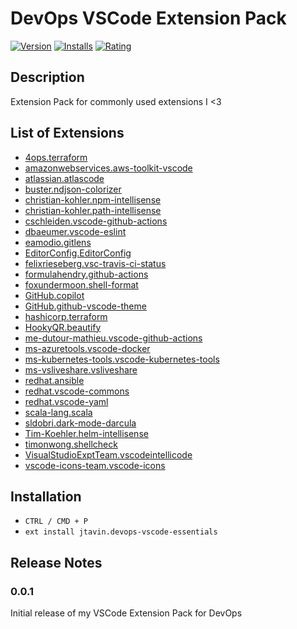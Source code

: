 # DevOps VSCode Extension Pack

[![Version][version-badge]][version] [![Installs][installs-badge]][installs] [![Rating][ratings-badge]][ratings]

[version-badge]: https://vsmarketplacebadge.apphb.com/version-short/jtavin.jtavin.devops-vscode-essentials.svg
[version]: https://marketplace.visualstudio.com/items?itemName=jtavin.devops-vscode-essentials
[installs-badge]: https://vsmarketplacebadge.apphb.com/installs/jtavin.devops-vscode-essentials.svg
[installs]: https://marketplace.visualstudio.com/items?itemName=jtavin.devops-vscode-essentials
[ratings-badge]: https://vsmarketplacebadge.apphb.com/rating-star/jtavin.devops-vscode-essentials.svg
[ratings]: https://marketplace.visualstudio.com/items?itemName=jtavin.devops-vscode-essentials
  
## Description
Extension Pack for commonly used extensions I <3

## List of Extensions

- [4ops.terraform](https://marketplace.visualstudio.com/items?itemName=4ops.terraform)
- [amazonwebservices.aws-toolkit-vscode](https://marketplace.visualstudio.com/items?itemName=amazonwebservices.aws-toolkit-vscode) 
- [atlassian.atlascode](https://marketplace.visualstudio.com/items?itemName=atlassian.atlascode)
- [buster.ndjson-colorizer](https://marketplace.visualstudio.com/items?itemName=buster.ndjson-colorizer) 
- [christian-kohler.npm-intellisense](https://marketplace.visualstudio.com/items?itemName=christian-kohler.npm-intellisense) 
- [christian-kohler.path-intellisense](https://marketplace.visualstudio.com/items?itemName=christian-kohler.path-intellisense)
- [cschleiden.vscode-github-actions](https://marketplace.visualstudio.com/items?itemName=cschleiden.vscode-github-actions)
- [dbaeumer.vscode-eslint](https://marketplace.visualstudio.com/items?itemName=dbaeumer.vscode-eslint)
- [eamodio.gitlens](https://marketplace.visualstudio.com/items?itemName=eamodio.gitlens) 
- [EditorConfig.EditorConfig](https://marketplace.visualstudio.com/items?itemName=EditorConfig.EditorConfig)
- [felixrieseberg.vsc-travis-ci-status](https://marketplace.visualstudio.com/items?itemName=felixrieseberg.vsc-travis-ci-status)
- [formulahendry.github-actions](https://marketplace.visualstudio.com/items?itemName=formulahendry.github-actions) 
- [foxundermoon.shell-format](https://marketplace.visualstudio.com/items?itemName=foxundermoon.shell-format) 
- [GitHub.copilot](https://marketplace.visualstudio.com/items?itemName=GitHub.copilot) 
- [GitHub.github-vscode-theme](https://marketplace.visualstudio.com/items?itemName=GitHub.github-vscode-theme) 
- [hashicorp.terraform](https://marketplace.visualstudio.com/items?itemName=hashicorp.terraform) 
- [HookyQR.beautify](https://marketplace.visualstudio.com/items?itemName=HookyQR.beautify)
- [me-dutour-mathieu.vscode-github-actions](https://marketplace.visualstudio.com/items?itemName=me-dutour-mathieu.vscode-github-actions) 
- [ms-azuretools.vscode-docker](https://marketplace.visualstudio.com/items?itemName=ms-azuretools.vscode-docker) 
- [ms-kubernetes-tools.vscode-kubernetes-tools](https://marketplace.visualstudio.com/items?itemName=ms-kubernetes-tools.vscode-kubernetes-tools) 
- [ms-vsliveshare.vsliveshare](https://marketplace.visualstudio.com/items?itemName=ms-vsliveshare.vsliveshare) 
- [redhat.ansible](https://marketplace.visualstudio.com/items?itemName=redhat.ansible) 
- [redhat.vscode-commons](https://marketplace.visualstudio.com/items?itemName=redhat.vscode-commons) 
- [redhat.vscode-yaml](https://marketplace.visualstudio.com/items?itemName=redhat.vscode-yaml)
- [scala-lang.scala](https://marketplace.visualstudio.com/items?itemName=scala-lang.scala) 
- [sldobri.dark-mode-darcula](https://marketplace.visualstudio.com/items?itemName=sldobri.dark-mode-darcula) 
- [Tim-Koehler.helm-intellisense](https://marketplace.visualstudio.com/items?itemName=Tim-Koehler.helm-intellisense) 
- [timonwong.shellcheck](https://marketplace.visualstudio.com/items?itemName=timonwong.shellcheck) 
- [VisualStudioExptTeam.vscodeintellicode](https://marketplace.visualstudio.com/items?itemName=VisualStudioExptTeam.vscodeintellicode) 
- [vscode-icons-team.vscode-icons](https://marketplace.visualstudio.com/items?itemName=vscode-icons-team.vscode-icons)

## Installation

- `CTRL / CMD + P`
- `ext install jtavin.devops-vscode-essentials`

## Release Notes

### 0.0.1

Initial release of my VSCode Extension Pack for DevOps
